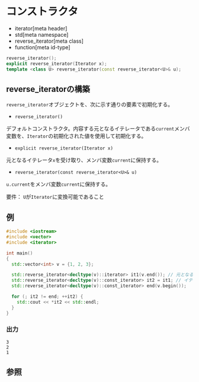 # コンストラクタ
* iterator[meta header]
* std[meta namespace]
* reverse_iterator[meta class]
* function[meta id-type]

```cpp
reverse_iterator();
explicit reverse_iterator(Iterator x);
template <class U> reverse_iterator(const reverse_iterator<U>& u);
```

## reverse_iteratorの構築
`reverse_iterator`オブジェクトを、次に示す通りの要素で初期化する。
- `reverse_iterator()`

デフォルトコンストラクタ。内容する元となるイテレータである`current`メンバ変数を、`Iterator`の初期化された値を使用して初期化する。

- `explicit reverse_iterator(Iterator x)`

元となるイテレータ`x`を受け取り、メンバ変数`current`に保持する。

- `reverse_iterator(const reverse_iterator<U>& u)`

`u.current`をメンバ変数`current`に保持する。

要件： `U`が`Iterator`に変換可能であること


## 例
```cpp example
#include <iostream>
#include <vector>
#include <iterator>

int main()
{
  std::vector<int> v = {1, 2, 3};

  std::reverse_iterator<decltype(v)::iterator> it1(v.end()); // 元となるイテレータで初期化
  std::reverse_iterator<decltype(v)::const_iterator> it2 = it1; // イテレータの変換
  std::reverse_iterator<decltype(v)::const_iterator> end(v.begin());

  for (; it2 != end; ++it2) {
    std::cout << *it2 << std::endl;
  }
}
```

### 出力
```
3
2
1
```

## 参照


